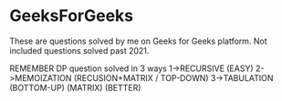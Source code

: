 # GeeksForGeeks

These are questions solved by me on Geeks for Geeks platform.
Not included questions solved past 2021.

REMEMBER 
DP question solved in 3 ways
1->RECURSIVE  (EASY)
2->MEMOIZATION (RECUSION+MATRIX / TOP-DOWN)
3->TABULATION (BOTTOM-UP) (MATRIX)   (BETTER)

